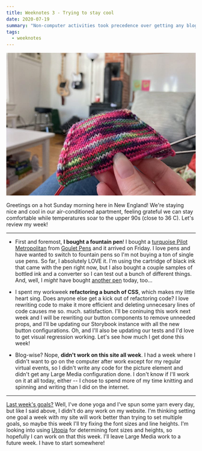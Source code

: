 ```yaml
---
title: Weeknotes 3 - Trying to stay cool
date: 2020-07-19
summary: "Non-computer activities took precedence over getting any blog work done, but hey, at least I'm writing this post!"
tags:
  - weeknotes
---
```


![A hand holding up the toe of a hand knit sock.](../../images/fun-sock.jpg 'Started some bright fun socks for Adam this week. I am enjoying knitting these!')

Greetings on a hot Sunday morning here in New England! We're staying nice and cool in our air-conditioned apartment, feeling grateful we can stay comfortable while temperatures soar to the upper 90s (close to 36 C). Let's review my week!

---

- First and foremost, **I bought a fountain pen**! I bought a [turquoise Pilot Metropolitan](https://www.gouletpens.com/products/pilot-metropolitan-fountain-pen-retro-pop-turquoise?variant=11884885573675) from [Goulet Pens](https://www.gouletpens.com/) and it arrived on Friday. I love pens and have wanted to switch to fountain pens so I'm not buying a ton of single use pens. So far, I absolutely LOVE it. I'm using the cartridge of black ink that came with the pen right now, but I also bought a couple samples of bottled ink and a converter so I can test out a bunch of different things. And, well, I _might_ have bought [another pen](https://yosekastationery.com/products/twsbi-eco-t-coral?variant=32158737039459) today, too...

- I spent my workweek **refactoring a bunch of CSS**, which makes my little heart sing. Does anyone else get a kick out of refactoring code? I love rewriting code to make it more efficient and deleting unnecesary lines of code causes me so. much. satisfaction. I'll be coninuing this work next week and I will be rewriting our button components to remove unneeded props, and I'll be updating our Storybook instance with all the new button configurations. Oh, and I'll also be updating our tests and I'd love to get visual regression working. Let's see how much I get done this week!

- Blog-wise? Nope, **didn't work on this site all week**. I had a week where I didn't want to go on the computer after work except for my regular virtual events, so I didn't write any code for the picture element and didn't get any Large Media configuration done. I don't know if I'll work on it at all today, either -- I chose to spend more of my time knitting and spinning and writing than I did on the internet.

---

[Last week's goals?](/posts/weeknotes-2) Well, I've done yoga and I've spun some yarn every day, but like I said above, I didn't do any work on my website. I'm thinking setting one goal a week with my site will work better than trying to set multiple goals, so maybe this week I'll try fixing the font sizes and line heights. I'm looking into using [Utopia](https://utopia.fyi/) for determining font sizes and heights, so hopefully I can work on that this week. I'll leave Large Media work to a future week. I have to start somewhere!
